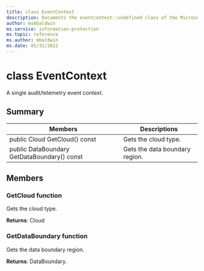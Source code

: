 ```yaml
---
title: class EventContext 
description: Documents the eventcontext::undefined class of the Microsoft Information Protection (MIP) SDK.
author: msmbaldwin
ms.service: information-protection
ms.topic: reference
ms.author: mbaldwin
ms.date: 05/31/2022
---
```


# class EventContext 
A single audit/telemetry event context.
  
## Summary
 Members                        | Descriptions                                
--------------------------------|---------------------------------------------
public Cloud GetCloud() const  |  Gets the cloud type.
public DataBoundary GetDataBoundary() const  |  Gets the data boundary region.
  
## Members
  
### GetCloud function
Gets the cloud type.

  
**Returns**: Cloud
  
### GetDataBoundary function
Gets the data boundary region.

  
**Returns**: DataBoundary.
